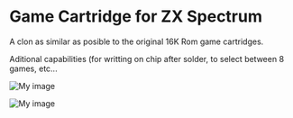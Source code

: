 # Game Cartridge for ZX Spectrum

A clon as similar as posible to the original 16K Rom game cartridges.

Aditional capabilities (for writting on chip after solder, to select between 8 games, etc...

![My image](if2.jpg)

![My image](if2_2.jpg)

